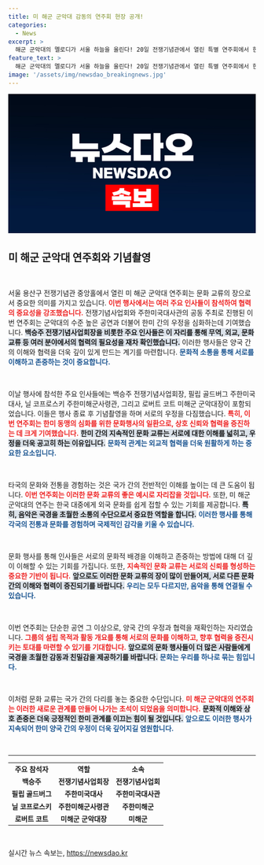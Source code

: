 ```yaml
---
title: 미 해군 군악대 감동의 연주회 현장 공개!
categories:
  - News
excerpt: >
  해군 군악대의 멜로디가 서울 하늘을 울린다! 20일 전쟁기념관에서 열린 특별 연주회에서 한국과 미국의 군 관계자들이 뜻깊은 순간을 나눴다. 놓치지 마세요!
feature_text: >
  해군 군악대의 멜로디가 서울 하늘을 울린다! 20일 전쟁기념관에서 열린 특별 연주회에서 한국과 미국의 군 관계자들이 뜻깊은 순간을 나눴다. 놓치지 마세요!
image: '/assets/img/newsdao_breakingnews.jpg'
---
```


<p><img src="/assets/img/newsdao_breakingnews.jpg" alt="pcversion 속보" /></p>

<h2 data-ke-size="size26">미 해군 군악대 연주회와 기념촬영</h2>

<p data-ke-size="size16">&nbsp;</p>

<p>서울 용산구 전쟁기념관 중앙홀에서 열린 미 해군 군악대 연주회는 문화 교류의 장으로서 중요한 의미를 가지고 있습니다. <b><span style="color: #ee2323;">이번 행사에서는 여러 주요 인사들이 참석하여 협력의 중요성을 강조했습니다.</span></b> 전쟁기념사업회와 주한미국대사관의 공동 주최로 진행된 이번 연주회는 군악대의 수준 높은 공연과 더불어 한미 간의 우정을 심화하는데 기여했습니다. <b><span style="background-color: #21538527;">백승주 전쟁기념사업회장을 비롯한 주요 인사들은 이 자리를 통해 무역, 외교, 문화 교류 등 여러 분야에서의 협력의 필요성을 재차 확인했습니다.</span></b> 이러한 행사들은 양국 간의 이해와 협력을 더욱 깊이 있게 만드는 계기를 마련합니다. <b><span style="color: #1a5490;">문화적 소통을 통해 서로를 이해하고 존중하는 것이 중요합니다.</span></b> </p>

<p data-ke-size="size16">&nbsp;</p>

<p>이날 행사에 참석한 주요 인사들에는 백승주 전쟁기념사업회장, 필립 골드버그 주한미국대사, 닐 코프로스키 주한미해군사령관, 그리고 로버트 코트 미해군 군악대장이 포함되었습니다. 이들은 행사 종료 후 기념촬영을 하며 서로의 우정을 다짐했습니다. <b><span style="color: #ee2323;">특히, 이번 연주회는 한미 동맹의 심화를 위한 문화행사의 일환으로, 상호 신뢰와 협력을 증진하는 데 크게 기여했습니다.</span></b> <b><span style="background-color: #21538527;">한미 간의 지속적인 문화 교류는 서로에 대한 이해를 넓히고, 우정을 더욱 공고히 하는 이유입니다.</span></b> <b><span style="color: #1a5490;">문화적 관계는 외교적 협력을 더욱 원활하게 하는 중요한 요소입니다.</span></b> </p>

<p data-ke-size="size16">&nbsp;</p>

<p>타국의 문화와 전통을 경험하는 것은 국가 간의 전반적인 이해를 높이는 데 큰 도움이 됩니다. <b><span style="color: #ee2323;">이번 연주회는 이러한 문화 교류의 좋은 예시로 자리잡을 것입니다.</span></b> 또한, 미 해군 군악대의 연주는 한국 대중에게 외국 문화를 쉽게 접할 수 있는 기회를 제공합니다. <b><span style="background-color: #21538527;">특히, 음악은 국경을 초월한 소통의 수단으로서 중요한 역할을 합니다.</span></b> <b><span style="color: #1a5490;">이러한 행사를 통해 각국의 전통과 문화를 경험하며 국제적인 감각을 키울 수 있습니다.</span></b></p>

<p data-ke-size="size16">&nbsp;</p>

<p>문화 행사를 통해 인사들은 서로의 문화적 배경을 이해하고 존중하는 방법에 대해 더 깊이 이해할 수 있는 기회를 가집니다. 또한, <b><span style="color: #ee2323;">지속적인 문화 교류는 서로의 신뢰를 형성하는 중요한 기반이 됩니다.</span></b> <b><span style="background-color: #21538527;">앞으로도 이러한 문화 교류의 장이 많이 만들어져, 서로 다른 문화 간의 이해와 협력이 증진되기를 바랍니다.</span></b> <b><span style="color: #1a5490;">우리는 모두 다르지만, 음악을 통해 연결될 수 있습니다.</span></b></p>

<p data-ke-size="size16">&nbsp;</p>

<p>이번 연주회는 단순한 공연 그 이상으로, 양국 간의 우정과 협력을 재확인하는 자리였습니다. <b><span style="color: #ee2323;">그룹의 설립 목적과 활동 개요를 통해 서로의 문화를 이해하고, 향후 협력을 증진시키는 토대를 마련할 수 있기를 기대합니다.</span></b> <b><span style="background-color: #21538527;">앞으로의 문화 행사들이 더 많은 사람들에게 국경을 초월한 감동과 친밀감을 제공하기를 바랍니다.</span></b> <b><span style="color: #1a5490;">문화는 우리를 하나로 묶는 힘입니다.</span></b></p>

<p data-ke-size="size16">&nbsp;</p>

<p>이처럼 문화 교류는 국가 간의 다리를 놓는 중요한 수단입니다. <b><span style="color: #ee2323;">미 해군 군악대의 연주회는 이러한 새로운 관계를 만들어 나가는 초석이 되었음을 의미합니다.</span></b> <b><span style="background-color: #21538527;">문화적 이해와 상호 존중은 더욱 긍정적인 한미 관계를 이끄는 힘이 될 것입니다.</span></b> <b><span style="color: #1a5490;">앞으로도 이러한 행사가 지속되어 한미 양국 간의 우정이 더욱 깊어지길 염원합니다.</span></b></p>

<p data-ke-size="size16">&nbsp;</p>

<hr />

<table style="width: 100%; border-collapse: collapse;">
<tr>
<td style="text-align: center; height: 17px;"><b>주요 참석자</b></td>
<td style="text-align: center; height: 17px;"><b>역할</b></td>
<td style="text-align: center; height: 17px;"><b>소속</b></td>
</tr>
<tr>
<td style="text-align: center; height: 17px;"><b>백승주</b></td>
<td style="text-align: center; height: 17px;"><b>전쟁기념사업회장</b></td>
<td style="text-align: center; height: 17px;"><b>전쟁기념사업회</b></td>
</tr>
<tr>
<td style="text-align: center; height: 17px;"><b>필립 골드버그</b></td>
<td style="text-align: center; height: 17px;"><b>주한미국대사</b></td>
<td style="text-align: center; height: 17px;"><b>주한미국대사관</b></td>
</tr>
<tr>
<td style="text-align: center; height: 17px;"><b>닐 코프로스키</b></td>
<td style="text-align: center; height: 17px;"><b>주한미해군사령관</b></td>
<td style="text-align: center; height: 17px;"><b>주한미해군</b></td>
</tr>
<tr>
<td style="text-align: center; height: 17px;"><b>로버트 코트</b></td>
<td style="text-align: center; height: 17px;"><b>미해군 군악대장</b></td>
<td style="text-align: center; height: 17px;"><b>미해군</b></td>
</tr>
</table>

<p data-ke-size="size16">&nbsp;</p>
실시간 뉴스 속보는, <a href="https://newsdao.kr" rel="dofollow">https://newsdao.kr</a>



